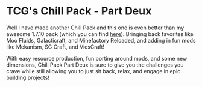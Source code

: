 # TCG's Chill Pack - Part Deux  

Well I have made another Chill Pack and this one is even better than my awesome 1.7.10 pack (which you can find [here](https://minecraft.curseforge.com/projects/tcgs-chill-pack)). Bringing back favorites like Moo Fluids, Galacticraft, and Minefactory Reloaded, and adding in fun mods like Mekanism, SG Craft, and ViesCraft!  

With easy resource production, fun porting around mods, and some new dimensions, Chill Pack Part Deux is sure to give you the challenges you crave while still allowing you to just sit back, relax, and engage in epic building projects!